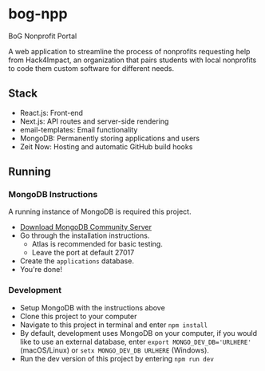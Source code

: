 # bog-npp
BoG Nonprofit Portal

A web application to streamline the process of nonprofits requesting help from Hack4Impact, 
an organization that pairs students with local nonprofits to code them custom software for different needs.

## Stack
* React.js: Front-end
* Next.js: API routes and server-side rendering
* email-templates: Email functionality
* MongoDB: Permanently storing applications and users
* Zeit Now: Hosting and automatic GitHub build hooks

## Running
### MongoDB Instructions

A running instance of MongoDB is required this project.
- [Download MongoDB Community Server](https://www.mongodb.com/download-center/community)
- Go through the installation instructions.
  - Atlas is recommended for basic testing.
  - Leave the port at default 27017
- Create the `applications` database.
- You're done!

### Development
- Setup MongoDB with the instructions above
- Clone this project to your computer
- Navigate to this project in terminal and enter `npm install`
- By default, development uses MongoDB on your computer, if you would like to use an external database, enter `export MONGO_DEV_DB='URLHERE'` (macOS/Linux) or `setx MONGO_DEV_DB URLHERE` (Windows).
- Run the dev version of this project by entering `npm run dev`
